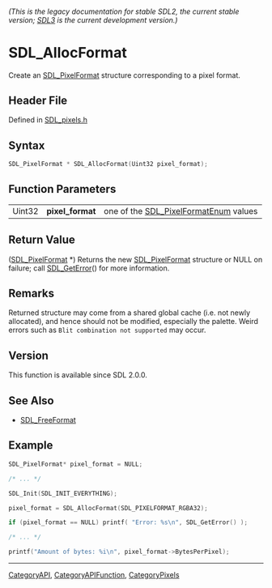 ###### (This is the legacy documentation for stable SDL2, the current stable version; [SDL3](https://wiki.libsdl.org/SDL3/) is the current development version.)
# SDL_AllocFormat

Create an [SDL_PixelFormat](SDL_PixelFormat) structure corresponding to a pixel format.

## Header File

Defined in [SDL_pixels.h](https://github.com/libsdl-org/SDL/blob/SDL2/include/SDL_pixels.h)

## Syntax

```c
SDL_PixelFormat * SDL_AllocFormat(Uint32 pixel_format);
```

## Function Parameters

|        |                  |                                                              |
| ------ | ---------------- | ------------------------------------------------------------ |
| Uint32 | **pixel_format** | one of the [SDL_PixelFormatEnum](SDL_PixelFormatEnum) values |

## Return Value

([SDL_PixelFormat](SDL_PixelFormat) *) Returns the new
[SDL_PixelFormat](SDL_PixelFormat) structure or NULL on failure; call
[SDL_GetError](SDL_GetError)() for more information.

## Remarks

Returned structure may come from a shared global cache (i.e. not newly
allocated), and hence should not be modified, especially the palette. Weird
errors such as `Blit combination not supported` may occur.

## Version

This function is available since SDL 2.0.0.

## See Also

- [SDL_FreeFormat](SDL_FreeFormat)


## Example

```c
SDL_PixelFormat* pixel_format = NULL;

/* ... */

SDL_Init(SDL_INIT_EVERYTHING);

pixel_format = SDL_AllocFormat(SDL_PIXELFORMAT_RGBA32);

if (pixel_format == NULL) printf( "Error: %s\n", SDL_GetError() );

/* ... */

printf("Amount of bytes: %i\n", pixel_format->BytesPerPixel);

```

----
[CategoryAPI](CategoryAPI), [CategoryAPIFunction](CategoryAPIFunction), [CategoryPixels](CategoryPixels)

